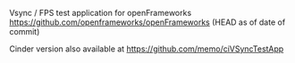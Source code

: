 Vsync / FPS test application for openFrameworks https://github.com/openframeworks/openFrameworks
(HEAD as of date of commit)

Cinder version also available at https://github.com/memo/ciVSyncTestApp
